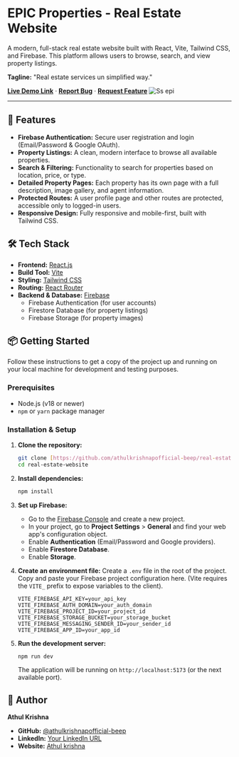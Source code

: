 # EPIC Properties - Real Estate Website

A modern, full-stack real estate website built with React, Vite, Tailwind CSS, and Firebase. This platform allows users to browse, search, and view property listings.

**Tagline:** "Real estate services un simplified way."

[**Live Demo Link**](https://real-estate-website-nine-cyan.vercel.app/) · [**Report Bug**](https://github.com/athulkrishnapofficial-beep/real-estate-website/issues) · [**Request Feature**](https://github.com/athulkrishnapofficial-beep/real-estate-website/issues)
![Ss epi](https://github.com/user-attachments/assets/fc865f0a-4c9f-49d2-8279-5d10c14c8c4d)

---

## 🚀 Features

* **Firebase Authentication:** Secure user registration and login (Email/Password & Google OAuth).
* **Property Listings:** A clean, modern interface to browse all available properties.
* **Search & Filtering:** Functionality to search for properties based on location, price, or type.
* **Detailed Property Pages:** Each property has its own page with a full description, image gallery, and agent information.
* **Protected Routes:** A user profile page and other routes are protected, accessible only to logged-in users.
* **Responsive Design:** Fully responsive and mobile-first, built with Tailwind CSS.

## 🛠️ Tech Stack

* **Frontend:** [React.js](https://reactjs.org/)
* **Build Tool:** [Vite](https://vitejs.dev/)
* **Styling:** [Tailwind CSS](https://tailwindcss.com/)
* **Routing:** [React Router](https://reactrouter.com/)
* **Backend & Database:** [Firebase](https://firebase.google.com/)
    * Firebase Authentication (for user accounts)
    * Firestore Database (for property listings)
    * Firebase Storage (for property images)

## 📦 Getting Started

Follow these instructions to get a copy of the project up and running on your local machine for development and testing purposes.

### Prerequisites

* Node.js (v18 or newer)
* `npm` or `yarn` package manager

### Installation & Setup

1.  **Clone the repository:**
    ```sh
    git clone [https://github.com/athulkrishnapofficial-beep/real-estate-website.git](https://github.com/athulkrishnapofficial-beep/real-estate-website.git)
    cd real-estate-website
    ```

2.  **Install dependencies:**
    ```sh
    npm install
    ```

3.  **Set up Firebase:**
    * Go to the [Firebase Console](https://console.firebase.google.com/) and create a new project.
    * In your project, go to **Project Settings** > **General** and find your web app's configuration object.
    * Enable **Authentication** (Email/Password and Google providers).
    * Enable **Firestore Database**.
    * Enable **Storage**.

4.  **Create an environment file:**
    Create a `.env` file in the root of the project. Copy and paste your Firebase project configuration here. (Vite requires the `VITE_` prefix to expose variables to the client).

    ```
    VITE_FIREBASE_API_KEY=your_api_key
    VITE_FIREBASE_AUTH_DOMAIN=your_auth_domain
    VITE_FIREBASE_PROJECT_ID=your_project_id
    VITE_FIREBASE_STORAGE_BUCKET=your_storage_bucket
    VITE_FIREBASE_MESSAGING_SENDER_ID=your_sender_id
    VITE_FIREBASE_APP_ID=your_app_id
    ```

5.  **Run the development server:**
    ```sh
    npm run dev
    ```

    The application will be running on `http://localhost:5173` (or the next available port).

## 👤 Author

**Athul Krishna**
* **GitHub:** [@athulkrishnapofficial-beep](https://github.com/athulkrishnapofficial-beep)
* **LinkedIn:** [Your LinkedIn URL](https://www.linkedin.com/in/athulkrishnap)
* **Website:** [Athul krishna](https://portfolio-website-tau-six-41.vercel.app/)
